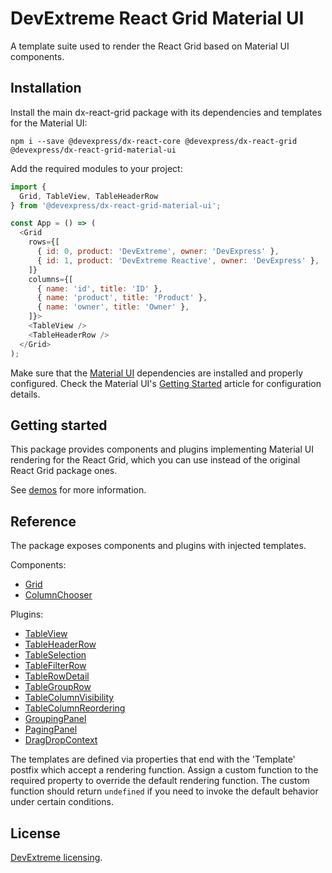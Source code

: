 # DevExtreme React Grid Material UI

A template suite used to render the React Grid based on Material UI components.

## Installation

Install the main dx-react-grid package with its dependencies and templates for the Material UI:

```
npm i --save @devexpress/dx-react-core @devexpress/dx-react-grid @devexpress/dx-react-grid-material-ui
```

Add the required modules to your project:

```js
import {
  Grid, TableView, TableHeaderRow
} from '@devexpress/dx-react-grid-material-ui';

const App = () => (
  <Grid
    rows={[
      { id: 0, product: 'DevExtreme', owner: 'DevExpress' },
      { id: 1, product: 'DevExtreme Reactive', owner: 'DevExpress' },
    ]}
    columns={[
      { name: 'id', title: 'ID' },
      { name: 'product', title: 'Product' },
      { name: 'owner', title: 'Owner' },
    ]}>
    <TableView />
    <TableHeaderRow />
  </Grid>
);
```

Make sure that the [Material UI](https://material-ui-1dab0.firebaseapp.com/) dependencies are installed and properly configured. Check the Material UI's [Getting Started](https://material-ui-1dab0.firebaseapp.com/getting-started/installation) article for configuration details.

## Getting started

This package provides components and plugins implementing Material UI rendering for the React Grid, which you can use instead of the original React Grid package ones.

See [demos](https://devexpress.github.io/devextreme-reactive/react/grid/demos/) for more information.

## Reference

The package exposes components and plugins with injected templates.

Components:

- [Grid](https://devexpress.github.io/devextreme-reactive/react/grid/docs/components/grid/)
- [ColumnChooser](https://devexpress.github.io/devextreme-reactive/react/grid/docs/components/column-chooser/)

Plugins:

- [TableView](https://devexpress.github.io/devextreme-reactive/react/grid/docs/reference/table-view/)
- [TableHeaderRow](https://devexpress.github.io/devextreme-reactive/react/grid/docs/reference/table-header-row/)
- [TableSelection](https://devexpress.github.io/devextreme-reactive/react/grid/docs/reference/table-selection/)
- [TableFilterRow](https://devexpress.github.io/devextreme-reactive/react/grid/docs/reference/table-filter-row/)
- [TableRowDetail](https://devexpress.github.io/devextreme-reactive/react/grid/docs/reference/table-row-detail/)
- [TableGroupRow](https://devexpress.github.io/devextreme-reactive/react/grid/docs/reference/table-group-row/)
- [TableColumnVisibility](https://devexpress.github.io/devextreme-reactive/react/grid/docs/reference/table-column-visibility/)
- [TableColumnReordering](https://devexpress.github.io/devextreme-reactive/react/grid/docs/reference/table-column-reordering/)
- [GroupingPanel](https://devexpress.github.io/devextreme-reactive/react/grid/docs/reference/grouping-panel/)
- [PagingPanel](https://devexpress.github.io/devextreme-reactive/react/grid/docs/reference/paging-panel/)
- [DragDropContext](https://devexpress.github.io/devextreme-reactive/react/grid/docs/reference/drag-drop-context/)

The templates are defined via properties that end with the 'Template' postfix which accept a rendering function. Assign a custom function to the required property to override the default rendering function. The custom function should return `undefined` if you need to invoke the default behavior under certain conditions.

## License

[DevExtreme licensing](https://js.devexpress.com/licensing/).
